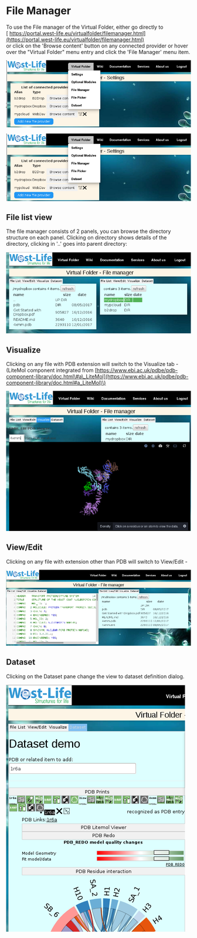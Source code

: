 # File Manager

To use the File manager of the Virtual Folder, either go directly to  
[ https://portal.west-life.eu/virtualfolder/filemanager.html](https://portal.west-life.eu/virtualfolder/filemanager.html)  
or click on the 'Browse content' button on any connected provider or hover over the "Virtual Folder" menu entry and click the 'File Manager' menu item.

![](../../.gitbook/assets/filemanager2.PNG)

![](../../.gitbook/assets/filemanager2%20%281%29.PNG)

## File list view

The file manager consists of 2 panels, you can browse the directory structure on each panel. Clicking on directory shows details of the directory, clicking in '..' goes into parent directory:

![](../../.gitbook/assets/filemanager3.PNG)

## Visualize

Clicking on any file with PDB extension will switch to the Visualize tab - \(LiteMol component integrated from [https://www.ebi.ac.uk/pdbe/pdb-component-library/doc.html\#a\_LiteMol](https://www.ebi.ac.uk/pdbe/pdb-component-library/doc.html#a_LiteMol)\)

![](../../.gitbook/assets/filemanager4.PNG)

## View/Edit

Clicking on any file with extension other than PDB will switch to View/Edit - 

![](../../.gitbook/assets/filemanager5.PNG)

## Dataset

Clicking on the Dataset pane change the view to dataset definition dialog.

![](../../.gitbook/assets/filemanager6.PNG)


